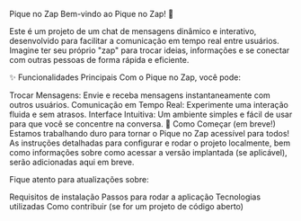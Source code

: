  Pique no Zap
Bem-vindo ao Pique no Zap! 👋

Este é um projeto de um chat de mensagens dinâmico e interativo, desenvolvido para facilitar a comunicação em tempo real entre usuários. Imagine ter seu próprio "zap" para trocar ideias, informações e se conectar com outras pessoas de forma rápida e eficiente.

✨ Funcionalidades Principais
Com o Pique no Zap, você pode:

Trocar Mensagens: Envie e receba mensagens instantaneamente com outros usuários.
Comunicação em Tempo Real: Experimente uma interação fluida e sem atrasos.
Interface Intuitiva: Um ambiente simples e fácil de usar para que você se concentre na conversa.
🚀 Como Começar (em breve!)
Estamos trabalhando duro para tornar o Pique no Zap acessível para todos! As instruções detalhadas para configurar e rodar o projeto localmente, bem como informações sobre como acessar a versão implantada (se aplicável), serão adicionadas aqui em breve.

Fique atento para atualizações sobre:

Requisitos de instalação
Passos para rodar a aplicação
Tecnologias utilizadas
Como contribuir (se for um projeto de código aberto)
